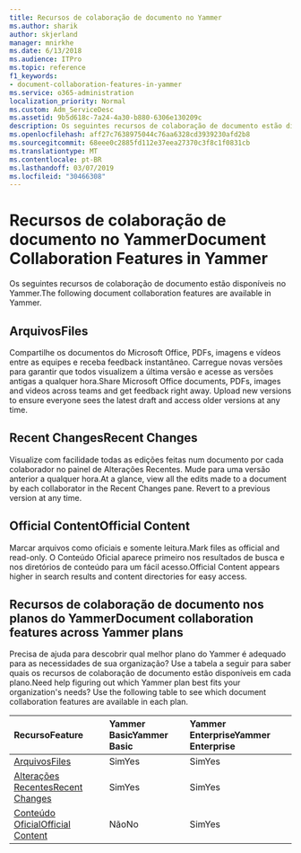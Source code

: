 ```yaml
---
title: Recursos de colaboração de documento no Yammer
ms.author: sharik
author: skjerland
manager: mnirkhe
ms.date: 6/13/2018
ms.audience: ITPro
ms.topic: reference
f1_keywords:
- document-collaboration-features-in-yammer
ms.service: o365-administration
localization_priority: Normal
ms.custom: Adm_ServiceDesc
ms.assetid: 9b5d618c-7a24-4a30-b880-6306e130209c
description: Os seguintes recursos de colaboração de documento estão disponíveis no Yammer.
ms.openlocfilehash: aff27c7638975044c76aa6328cd3939230afd2b8
ms.sourcegitcommit: 68eee0c2885fd112e37eea27370c3f8c1f0831cb
ms.translationtype: MT
ms.contentlocale: pt-BR
ms.lasthandoff: 03/07/2019
ms.locfileid: "30466308"
---
```

# <a name="document-collaboration-features-in-yammer"></a><span data-ttu-id="fb421-103">Recursos de colaboração de documento no Yammer</span><span class="sxs-lookup"><span data-stu-id="fb421-103">Document Collaboration Features in Yammer</span></span>

<span data-ttu-id="fb421-104">Os seguintes recursos de colaboração de documento estão disponíveis no Yammer.</span><span class="sxs-lookup"><span data-stu-id="fb421-104">The following document collaboration features are available in Yammer.</span></span>
  
## <a name="files"></a><span data-ttu-id="fb421-105">Arquivos</span><span class="sxs-lookup"><span data-stu-id="fb421-105">Files</span></span>
<span data-ttu-id="fb421-106"><a name="bkmk_Files"> </a></span><span class="sxs-lookup"><span data-stu-id="fb421-106"></span></span>

<span data-ttu-id="fb421-p101">Compartilhe os documentos do Microsoft Office, PDFs, imagens e vídeos entre as equipes e receba feedback instantâneo. Carregue novas versões para garantir que todos visualizem a última versão e acesse as versões antigas a qualquer hora.</span><span class="sxs-lookup"><span data-stu-id="fb421-p101">Share Microsoft Office documents, PDFs, images and videos across teams and get feedback right away. Upload new versions to ensure everyone sees the latest draft and access older versions at any time.</span></span>
  
## <a name="recent-changes"></a><span data-ttu-id="fb421-109">Recent Changes</span><span class="sxs-lookup"><span data-stu-id="fb421-109">Recent Changes</span></span>
<span data-ttu-id="fb421-110"><a name="bkmk_RecentChanges"> </a></span><span class="sxs-lookup"><span data-stu-id="fb421-110"></span></span>

<span data-ttu-id="fb421-p102">Visualize com facilidade todas as edições feitas num documento por cada colaborador no painel de Alterações Recentes. Mude para uma versão anterior a qualquer hora.</span><span class="sxs-lookup"><span data-stu-id="fb421-p102">At a glance, view all the edits made to a document by each collaborator in the Recent Changes pane. Revert to a previous version at any time.</span></span>
  
## <a name="official-content"></a><span data-ttu-id="fb421-113">Official Content</span><span class="sxs-lookup"><span data-stu-id="fb421-113">Official Content</span></span>
<span data-ttu-id="fb421-114"><a name="bkmk_OfficialContent"> </a></span><span class="sxs-lookup"><span data-stu-id="fb421-114"></span></span>

<span data-ttu-id="fb421-115">Marcar arquivos como oficiais e somente leitura.</span><span class="sxs-lookup"><span data-stu-id="fb421-115">Mark files as official and read-only.</span></span> <span data-ttu-id="fb421-116">O Conteúdo Oficial aparece primeiro nos resultados de busca e nos diretórios de conteúdo para um fácil acesso.</span><span class="sxs-lookup"><span data-stu-id="fb421-116">Official Content appears higher in search results and content directories for easy access.</span></span>
  
## <a name="document-collaboration-features-across-yammer-plans"></a><span data-ttu-id="fb421-117">Recursos de colaboração de documento nos planos do Yammer</span><span class="sxs-lookup"><span data-stu-id="fb421-117">Document collaboration features across Yammer plans</span></span>
<span data-ttu-id="fb421-118"><a name="bkmk_OfficialContent"> </a></span><span class="sxs-lookup"><span data-stu-id="fb421-118"></span></span>

<span data-ttu-id="fb421-p104">Precisa de ajuda para descobrir qual melhor plano do Yammer é adequado para as necessidades de sua organização? Use a tabela a seguir para saber quais os recursos de colaboração de documento estão disponíveis em cada plano.</span><span class="sxs-lookup"><span data-stu-id="fb421-p104">Need help figuring out which Yammer plan best fits your organization's needs? Use the following table to see which document collaboration features are available in each plan.</span></span>
  
|<span data-ttu-id="fb421-121">**Recurso**</span><span class="sxs-lookup"><span data-stu-id="fb421-121">**Feature**</span></span>|<span data-ttu-id="fb421-122">**Yammer Basic**</span><span class="sxs-lookup"><span data-stu-id="fb421-122">**Yammer Basic**</span></span>|<span data-ttu-id="fb421-123">**Yammer Enterprise**</span><span class="sxs-lookup"><span data-stu-id="fb421-123">**Yammer Enterprise**</span></span>|
|:-----|:-----|:-----|
|[<span data-ttu-id="fb421-124">Arquivos</span><span class="sxs-lookup"><span data-stu-id="fb421-124">Files</span></span>](document-collaboration-features-in-yammer.md#files) <br/> |<span data-ttu-id="fb421-125">Sim</span><span class="sxs-lookup"><span data-stu-id="fb421-125">Yes</span></span>  <br/> |<span data-ttu-id="fb421-126">Sim</span><span class="sxs-lookup"><span data-stu-id="fb421-126">Yes</span></span>  <br/> |
|[<span data-ttu-id="fb421-127">Alterações Recentes</span><span class="sxs-lookup"><span data-stu-id="fb421-127">Recent Changes</span></span>](document-collaboration-features-in-yammer.md#recent-changes) <br/> |<span data-ttu-id="fb421-128">Sim</span><span class="sxs-lookup"><span data-stu-id="fb421-128">Yes</span></span>  <br/> |<span data-ttu-id="fb421-129">Sim</span><span class="sxs-lookup"><span data-stu-id="fb421-129">Yes</span></span>  <br/> |
|[<span data-ttu-id="fb421-130">Conteúdo Oficial</span><span class="sxs-lookup"><span data-stu-id="fb421-130">Official Content</span></span>](document-collaboration-features-in-yammer.md#official-content) <br/> |<span data-ttu-id="fb421-131">Não</span><span class="sxs-lookup"><span data-stu-id="fb421-131">No</span></span>  <br/> |<span data-ttu-id="fb421-132">Sim</span><span class="sxs-lookup"><span data-stu-id="fb421-132">Yes</span></span>  <br/> |
   

